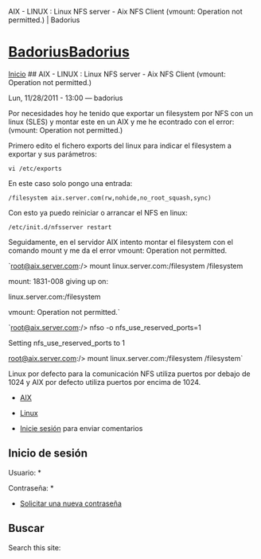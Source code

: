 





AIX - LINUX : Linux NFS server - Aix NFS Client (vmount: Operation not permitted.) | Badorius


















# [BadoriusBadorius](/ "Badorius")

 
 

[Inicio](/) ## AIX - LINUX : Linux NFS server - Aix NFS Client (vmount: Operation not permitted.)

 

Lun, 11/28/2011 - 13:00 — badorius

Por necesidades hoy he tenido que exportar un filesystem por NFS con un linux (SLES) y montar este en un AIX y me he econtrado con el error: (vmount: Operation not permitted.)


Primero edito el fichero exports del linux para indicar el filesystem a exportar y sus parámetros:  

`vi /etc/exports`


En este caso solo pongo una entrada:  

`/filesystem aix.server.com(rw,nohide,no_root_squash,sync)`


Con esto ya puedo reiniciar o arrancar el NFS en linux:


`/etc/init.d/nfsserver restart`


Seguidamente, en el servidor AIX intento montar el filesystem con el comando mount y me da el error vmount: Operation not permitted.  

`root@aix.server.com:/> mount linux.server.com:/filesystem /filesystem  

mount: 1831-008 giving up on:  

linux.server.com:/filesystem  

vmount: Operation not permitted.`


`root@aix.server.com:/> nfso -o nfs_use_reserved_ports=1  

Setting nfs_use_reserved_ports to 1  

root@aix.server.com:/> mount linux.server.com:/filesystem /filesystem`


Linux por defecto para la comunicación NFS utiliza puertos por debajo de 1024 y AIX por defecto utiliza puertos por encima de 1024.





* [AIX](/?q=taxonomy/term/8)
* [Linux](/?q=taxonomy/term/2)


* [Inicie sesión](/?q=user/login&destination=comment%2Freply%2F73%23comment-form) para enviar comentarios





 


## Inicio de sesión




Usuario: *



Contraseña: *



* [Solicitar una nueva contraseña](/?q=user/password "Solicita una contraseña nueva por correo electrónico.")






## Buscar





Search this site: 










 




